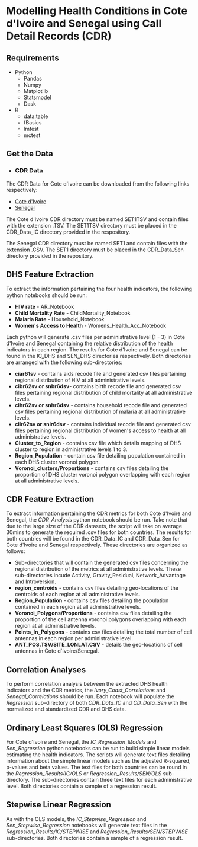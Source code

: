 # Modelling Health Conditions in Cote d'Ivoire and Senegal using Call Detail Records (CDR)

## Requirements
* Python
  * Pandas
  * Numpy
  * Matplotlib
  * Statsmodel
  * Dask
* R
  * data.table
  * fBasics
  * lmtest
  * mctest

## Get the Data

* ### CDR Data

 The CDR Data for Cote d'Ivoire can be downloaded from the following links respectively:
 
 * [Cote d'Ivoire](https://drive.google.com/file/d/15bJZpUNghXlJAMcvb61hFKuUjGZAv5OB/view?usp=sharing)
 * [Senegal](https://drive.google.com/file/d/1wdCdb-VkDAjtTNyVQJJsSquMXubr2ulL/view?usp=sharing)

The Cote d'Ivoire CDR directory must be named SET1TSV and contain files with the extension .TSV. The SET1TSV directory must be placed in the CDR_Data_IC directory provided in the respository. 

The Senegal CDR directory must be named SET1 and contain files with the extension .CSV. The SET1 directory must be placed in the CDR_Data_Sen directory provided in the repository.

## DHS Feature Extraction

To extract the information pertaining the four health indicators, the following python notebooks should be run:
* **HIV rate** - AR_Notebook
* **Child Mortality Rate** - ChildMortality_Notebook
* **Malaria Rate** -  Household_Notebook
* **Women's Access to Health** - Womens_Health_Acc_Notebook

Each python will generate .csv files per administrative level (1 - 3) in Cote d'Ivoire and Senegal containing the relative distribution of the health indicators in each region. The results for Cote d'Ivoire and Senegal can be found in the IC_DHS and SEN_DHS directories respectively. Both directories are arranged with the following sub-directories:

  * **ciar61sv** - contains aids recode file and generated csv files pertaining regional distribution of HIV at all administrative levels.
  * **cibr62sv or snbr6dsv**- contains birth recode file and generated csv files pertaining regional distribution of child mortality at all administrative levels.
  * **cihr62sv or snhr6dsv** - contains household recode file and generated csv files pertaining regional distribution of malaria at all administrative levels.
  * **ciir62sv or snir6dsv** - contains individual recode file and generated csv files pertaining regional distribution of women's access to health at all administrative levels.
  * **Cluster_to_Region** - contains csv file which details mapping of DHS cluster to region in administrative levels 1 to 3.
  * **Region_Population** - contain csv file detailing population contained in each DHS cluster voronoi polygon.
  * **Voronoi_clusters/Proportions** - contains csv files detailing the proportion of DHS cluster voronoi polygon overlapping with each region at all administrative levels.
  
   ## CDR Feature Extraction
  
  To extract information pertaining the CDR metrics for both Cote d'Ivoire and Senegal, the *CDR_Analysis* python notebook should be run. Take note that due to the large size of the CDR datasets, the script will take on average 30mins to generate the required .csv files for both countries. The results for both countries will be found in the CDR_Data_IC and CDR_Data_Sen for Cote d'Ivoire and Senegal respectively. These directories are organized as follows:
  
  * Sub-directories that will contain the generated csv files concerning the regional distribution of the metrics at all administrative levels. These sub-directories incude Activity, Gravity_Residual, Network_Advantage and Introversion.
  * **region_centroids** - contains csv files detailing geo-locations of the centroids of each region at all administrative levels.
  * **Region_Population** - contains csv files detailing the population contained in each region at all administrative levels.
  * **Voronoi_Polygons/Proportions** - contains csv files detailing the proportion of the cell antenna voronoi polygons overlapping with each region at all administrative levels.
  * **Points_In_Polygons** - contains csv files detailing the total number of cell antennas in each region per administrative level.
  * **ANT_POS.TSV/SITE_LONLAT.CSV** - details the geo-locations of cell antennas in Cote d'Ivoire/Senegal.
  
  ## Correlation Analyses
  
  To perform correlation analysis between the extracted DHS health indicators and the CDR metrics, the *Ivory_Coast_Correlations* and *Senegal_Correlations* should be run. Each notebook will populate the *Regression* sub-directory of both *CDR_Data_IC* and *CD_Data_Sen* with the normalized and standardized CDR and DHS data.
  
 ## Ordinary Least Squares (OLS) Regression
  For Cote d'Ivoire and Senegal, the *IC_Regression_Models* and *Sen_Regression* python notebooks can be run to build simple linear models estimating the health indicators. The scripts will generate text files detailing information about the simple linear models such as the adjusted R-squared, p-values and beta values. The text files for both countries can be round in the *Regression_Results/IC/OLS* or *Regression_Results/SEN/OLS* sub-directory. The sub-directories contain three text files for each administrative level. Both directories contain a sample of a regression result.
  
## Stepwise Linear Regression
  As with the OLS models, the *IC_Stepwise_Regression* and *Sen_Stepwise_Regression* notebooks will generate text files in the *Regression_Results/IC/STEPWISE* and *Regression_Results/SEN/STEPWISE* sub-directories. Both directories contain a sample of a regression result.
